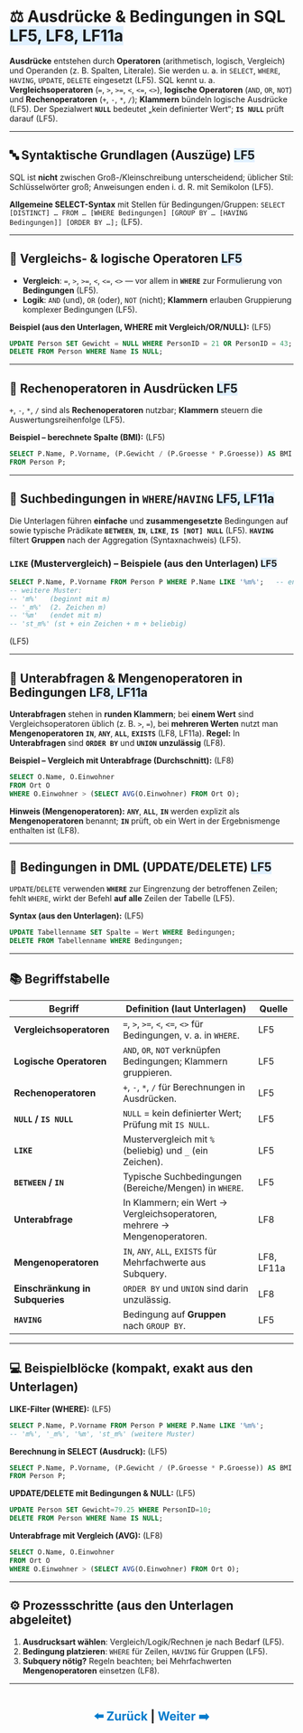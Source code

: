 # ⚖️ Ausdrücke & Bedingungen in SQL <span style="background:#e0f0ff;">LF5, LF8, LF11a</span>

**Ausdrücke** entstehen durch **Operatoren** (arithmetisch, logisch, Vergleich) und Operanden (z. B. Spalten, Literale). Sie werden u. a. in `SELECT`, `WHERE`, `HAVING`, `UPDATE`, `DELETE` eingesetzt (LF5). 
SQL kennt u. a. **Vergleichsoperatoren** (`=`, `>`, `>=`, `<`, `<=`, `<>`), **logische Operatoren** (`AND`, `OR`, `NOT`) und **Rechenoperatoren** (`+`, `-`, `*`, `/`); **Klammern** bündeln logische Ausdrücke (LF5). 
Der Spezialwert **`NULL`** bedeutet „kein definierter Wert“; **`IS NULL`** prüft darauf (LF5). 

---

## 🔤 Syntaktische Grundlagen (Auszüge) <span style="background:#e0f0ff;">LF5</span>

SQL ist **nicht** zwischen Groß-/Kleinschreibung unterscheidend; üblicher Stil: Schlüsselwörter groß; Anweisungen enden i. d. R. mit Semikolon (LF5). 

**Allgemeine SELECT-Syntax** mit Stellen für Bedingungen/Gruppen:
`SELECT [DISTINCT] … FROM … [WHERE Bedingungen] [GROUP BY … [HAVING Bedingungen]] [ORDER BY …];` (LF5). 

---

## 🧪 Vergleichs- & logische Operatoren <span style="background:#e0f0ff;">LF5</span>

* **Vergleich**: `=`, `>`, `>=`, `<`, `<=`, `<>` — vor allem in **`WHERE`** zur Formulierung von **Bedingungen** (LF5). 
* **Logik**: `AND` (und), `OR` (oder), `NOT` (nicht); **Klammern** erlauben Gruppierung komplexer Bedingungen (LF5). 

**Beispiel (aus den Unterlagen, WHERE mit Vergleich/OR/NULL):** (LF5) 

```sql
UPDATE Person SET Gewicht = NULL WHERE PersonID = 21 OR PersonID = 43;
DELETE FROM Person WHERE Name IS NULL;
```

---

## 🧮 Rechenoperatoren in Ausdrücken <span style="background:#e0f0ff;">LF5</span>

`+`, `-`, `*`, `/` sind als **Rechenoperatoren** nutzbar; **Klammern** steuern die Auswertungsreihenfolge (LF5). 

**Beispiel – berechnete Spalte (BMI):** (LF5) 

```sql
SELECT P.Name, P.Vorname, (P.Gewicht / (P.Groesse * P.Groesse)) AS BMI
FROM Person P;
```

---

## 🔎 Suchbedingungen in `WHERE`/`HAVING` <span style="background:#e0f0ff;">LF5, LF11a</span>

Die Unterlagen führen **einfache** und **zusammengesetzte** Bedingungen auf sowie typische Prädikate **`BETWEEN`**, **`IN`**, **`LIKE`**, **`IS [NOT] NULL`** (LF5). 
**`HAVING`** filtert **Gruppen** nach der Aggregation (Syntaxnachweis) (LF5). 

### `LIKE` (Mustervergleich) – Beispiele (aus den Unterlagen) <span style="background:#e0f0ff;">LF5</span>

```sql
SELECT P.Name, P.Vorname FROM Person P WHERE P.Name LIKE '%m%';   -- enthält „m”
-- weitere Muster:
-- 'm%'   (beginnt mit m)
-- '_m%'  (2. Zeichen m)
-- '%m'   (endet mit m)
-- 'st_m%' (st + ein Zeichen + m + beliebig)
```

(LF5) 

---

## 🧰 Unterabfragen & Mengenoperatoren in Bedingungen <span style="background:#e0f0ff;">LF8, LF11a</span>

**Unterabfragen** stehen in **runden Klammern**; bei **einem Wert** sind Vergleichsoperatoren üblich (z. B. `>`, `=`), bei **mehreren Werten** nutzt man **Mengenoperatoren** **`IN`**, **`ANY`**, **`ALL`**, **`EXISTS`** (LF8, LF11a).
**Regel:** In **Unterabfragen** sind **`ORDER BY`** und **`UNION`** **unzulässig** (LF8). 

**Beispiel – Vergleich mit Unterabfrage (Durchschnitt):** (LF8) 

```sql
SELECT O.Name, O.Einwohner
FROM Ort O
WHERE O.Einwohner > (SELECT AVG(O.Einwohner) FROM Ort O);
```

**Hinweis (Mengenoperatoren):** **`ANY`**, **`ALL`**, **`IN`** werden explizit als **Mengenoperatoren** benannt; **`IN`** prüft, ob ein Wert in der Ergebnismenge enthalten ist (LF8). 

---

## 🧱 Bedingungen in DML (UPDATE/DELETE) <span style="background:#e0f0ff;">LF5</span>

`UPDATE`/`DELETE` verwenden **`WHERE`** zur Eingrenzung der betroffenen Zeilen; fehlt `WHERE`, wirkt der Befehl **auf alle** Zeilen der Tabelle (LF5). 

**Syntax (aus den Unterlagen):** (LF5) 

```sql
UPDATE Tabellenname SET Spalte = Wert WHERE Bedingungen;
DELETE FROM Tabellenname WHERE Bedingungen;
```

---

## 📚 Begriffstabelle

| **Begriff**                     | **Definition (laut Unterlagen)**                                          | **Quelle** |
| ------------------------------- | ------------------------------------------------------------------------- | ---------- |
| **Vergleichsoperatoren**        | `=`, `>`, `>=`, `<`, `<=`, `<>` für Bedingungen, v. a. in `WHERE`.        | LF5        |
| **Logische Operatoren**         | `AND`, `OR`, `NOT` verknüpfen Bedingungen; Klammern gruppieren.           | LF5        |
| **Rechenoperatoren**            | `+`, `-`, `*`, `/` für Berechnungen in Ausdrücken.                        | LF5        |
| **`NULL` / `IS NULL`**          | `NULL` = kein definierter Wert; Prüfung mit `IS NULL`.                    | LF5        |
| **`LIKE`**                      | Mustervergleich mit `%` (beliebig) und `_` (ein Zeichen).                 | LF5        |
| **`BETWEEN` / `IN`**            | Typische Suchbedingungen (Bereiche/Mengen) in `WHERE`.                    | LF5        |
| **Unterabfrage**                | In Klammern; ein Wert → Vergleichsoperatoren, mehrere → Mengenoperatoren. | LF8        |
| **Mengenoperatoren**            | `IN`, `ANY`, `ALL`, `EXISTS` für Mehrfachwerte aus Subquery.              | LF8, LF11a |
| **Einschränkung in Subqueries** | `ORDER BY` und `UNION` sind darin unzulässig.                             | LF8        |
| **`HAVING`**                    | Bedingung auf **Gruppen** nach `GROUP BY`.                                | LF5        |

---

## 💻 Beispielblöcke (kompakt, exakt aus den Unterlagen)

**LIKE-Filter (WHERE):** (LF5) 

```sql
SELECT P.Name, P.Vorname FROM Person P WHERE P.Name LIKE '%m%';
-- 'm%', '_m%', '%m', 'st_m%' (weitere Muster)
```

**Berechnung in SELECT (Ausdruck):** (LF5) 

```sql
SELECT P.Name, P.Vorname, (P.Gewicht / (P.Groesse * P.Groesse)) AS BMI
FROM Person P;
```

**UPDATE/DELETE mit Bedingungen & NULL:** (LF5) 

```sql
UPDATE Person SET Gewicht=79.25 WHERE PersonID=10;
DELETE FROM Person WHERE Name IS NULL;
```

**Unterabfrage mit Vergleich (AVG):** (LF8) 

```sql
SELECT O.Name, O.Einwohner
FROM Ort O
WHERE O.Einwohner > (SELECT AVG(O.Einwohner) FROM Ort O);
```

---

## ⚙️ Prozessschritte (aus den Unterlagen abgeleitet)

1. **Ausdrucksart wählen**: Vergleich/Logik/Rechnen je nach Bedarf (LF5). 
2. **Bedingung platzieren**: `WHERE` für Zeilen, `HAVING` für Gruppen (LF5). 
3. **Subquery nötig?** Regeln beachten; bei Mehrfachwerten **Mengenoperatoren** einsetzen (LF8). 



---

<div style="display:flex;justify-content:center">
  <h2>  <a href="./8-Mehrtabellenabfragen.md" style="text-decoration:none;color:#007acc;">⬅️ Zurück  </a>|<a href="./10-Aggregatfunktionen.md" style="text-decoration:none;color:#007acc;"> Weiter ➡️</a></h2>
</div>